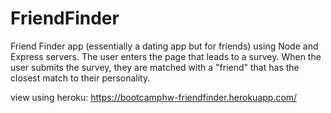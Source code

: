 # FriendFinder
Friend Finder app (essentially a dating app but for friends) using Node and Express servers. The user enters the page that leads to a survey. When the user submits the survey, they are matched with a "friend" that has the closest match to their personality.

view using heroku: https://bootcamphw-friendfinder.herokuapp.com/
